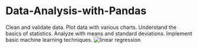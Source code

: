 # Data-Analysis-with-Pandas
Clean and validate data. Plot data with various charts. Understand the basics of statistics. Analyze with means and standard deviations. Implement basic machine learning techniques.
![linear regression](https://github.com/Mikedweb/Data-Analysis-with-Pandas/assets/42615032/26e91b74-9e9a-4f4f-8b9a-cd24f56a8e24)
